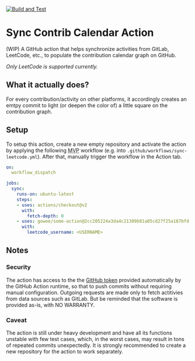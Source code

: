 [![Build and Test](https://github.com/Gowee/some-action/workflows/Build%20and%20Test/badge.svg)](https://github.com/Gowee/some-action/actions)

# Sync Contrib Calendar Action
(WIP) A GitHub action that helps synchronize activities from GitLab, LeetCode, etc., to populate the contribution calendar graph on GitHub. 

*Only LeetCode is supported currently.*

## What it actually does?
For every contribution/activity on other platforms, it accordingly creates an emtpy commit to light (or deepen the color of) a little square on the contribution graph.

## Setup
To setup this action, create a new empty repository and activate the action by applying the following <abbr title="Minimum Viable Product">MVP</abbr> workflow (e.g. into `.github/workflows/sync-leetcode.yml`). After that, manually trigger the workflow in the Action tab. 
<!-- For a complete workflow example, refers to examples/sync-leetcode.yml -->

```yml
on: 
  workflow_dispatch

jobs:
  sync:
    runs-on: ubuntu-latest
    steps:
    - uses: actions/checkout@v2
      with:
        fetch-depth: 0
    - uses: gowee/some-action@2cc205224a3da4c21309b81a05cd27f25a187bfd
      with:
        leetcode_username: <USERNAME>
```

## Notes
### Security
The action has access to the the [GitHub token](https://docs.github.com/en/free-pro-team@latest/github/authenticating-to-github/creating-a-personal-access-token) provided automatically by the GitHub Action runtime, so that to push commits without requiring manual configuration.
Outgoing requests are made only to fetch actitivies from data sources such as GitLab.
But be reminded that the software is provided as-is, with NO WARRANTY. 

### Caveat
The action is still under heavy development and have all its functions unstable with few test cases, which, in the worst cases, may result in tons of repeated commits unexpectedly.
It is strongly recommended to create a new repository for the action to work separately.
